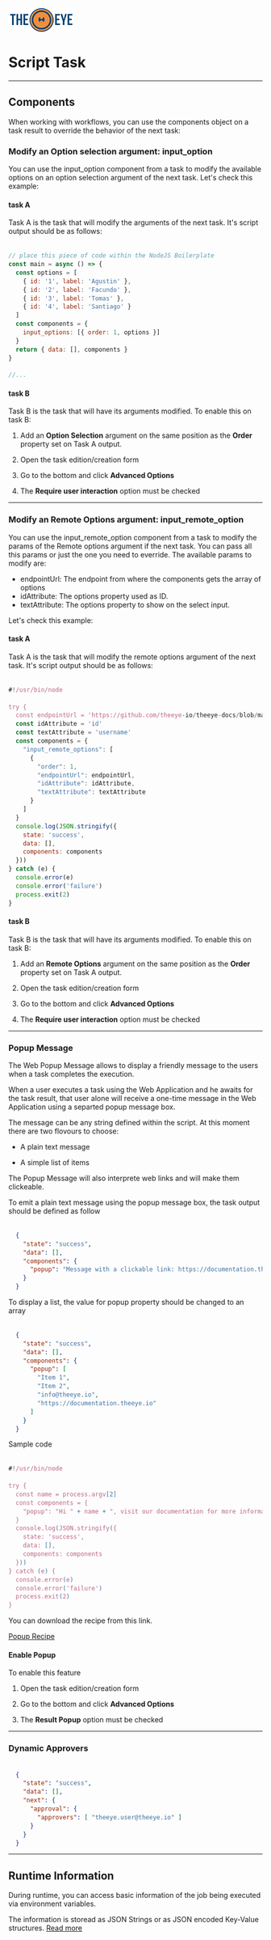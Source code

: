 [![theeye.io](../../images/logo-theeye-theOeye-logo2.png)](https://theeye.io/en/index.html)

# Script Task

---

## Components

When working with workflows, you can use the components object on a task result to override the behavior of the next task:

### Modify an Option selection argument: input_option

You can use the input_option component from a task to modify the available options on an option selection argument of the next task.
Let's check this example:

#### task A
Task A is the task that will modify the arguments of the next task. It's script output should be as follows:

```javascript

// place this piece of code within the NodeJS Boilerplate
const main = async () => {
  const options = [
    { id: '1', label: 'Agustin' },
    { id: '2', label: 'Facundo' },
    { id: '3', label: 'Tomas' },
    { id: '4', label: 'Santiago' }
  ]
  const components = {
    input_options: [{ order: 1, options }]
  }
  return { data: [], components }
}

//...
```

#### task B
Task B is the task that will have its arguments modified.
To enable this on task B:

1. Add an **Option Selection** argument on the same position as the **Order** property set on Task A output.

2. Open the task edition/creation form

3. Go to the bottom and click **Advanced Options**

4. The **Require user interaction** option must be checked   

---

### Modify an Remote Options argument: input_remote_option

You can use the input_remote_option component from a task to modify the params of the Remote options argument if the next task.
You can pass all this params or just the one you need to everride. The available params to modify are:

* endpointUrl: The endpoint from where the components gets the array of options
* idAttribute: The options property used as ID.
* textAttribute: The options property to show on the select input.

Let's check this example:

#### task A

Task A is the task that will modify the remote options argument of the next task. It's script output should be as follows:

```javascript

#!/usr/bin/node

try {
  const endpointUrl = 'https://github.com/theeye-io/theeye-docs/blob/master/docs/assets/remote_example.json'
  const idAttribute = 'id'
  const textAttribute = 'username'
  const components = {
    "input_remote_options": [
      {
        "order": 1,
        "endpointUrl": endpointUrl,
        "idAttribute": idAttribute,
        "textAttribute": textAttribute
      }
    ]
  }
  console.log(JSON.stringify({
    state: 'success',
    data: [],
    components: components
  }))
} catch (e) {
  console.error(e)
  console.error('failure')
  process.exit(2)
}

```

#### task B

Task B is the task that will have its arguments modified.
To enable this on task B:

1. Add an **Remote Options** argument on the same position as the **Order** property set on Task A output.

2. Open the task edition/creation form

3. Go to the bottom and click **Advanced Options**

4. The **Require user interaction** option must be checked    

---

### Popup Message

The Web Popup Message allows to display a friendly message to the users when a task completes the execution.

When a user executes a task using the Web Application and he awaits for the task result, that user alone will receive a one-time message in the Web Application using a separted popup message box.

The message can be any string defined within the script. At this moment there are two flovours to choose:

* A plain text message

* A simple list of items

The Popup Message will also interprete web links and will make them clickeable.


To emit a plain text message using the popup message box, the task output should be defined as follow

```json

  {
    "state": "success",
    "data": [],
    "components": {
      "popup": "Message with a clickable link: https://documentation.theeye.io"
    }
  }

```

To display a list, the value for popup property should be changed to an array

```json

  {
    "state": "success",
    "data": [],
    "components": {
      "popup": [
        "Item 1",
        "Item 2",
        "info@theeye.io",
        "https://documentation.theeye.io"
      ]
    }
  }

```

Sample code

```javascript

#!/usr/bin/node

try {
  const name = process.argv[2]
  const components = {
    "popup": "Hi " + name + ", visit our documentation for more information! https://documentation.theeye.io"
  }
  console.log(JSON.stringify({
    state: 'success',
    data: [],
    components: components
  }))
} catch (e) {
  console.error(e)
  console.error('failure')
  process.exit(2)
}

```

You can download the recipe from this link.

[Popup Recipe](https://github.com/theeye-io/recipes/blob/master/task/script/Show_Popup_Message.json)


#### Enable Popup

To enable this feature

1. Open the task edition/creation form

2. Go to the bottom and click **Advanced Options**

3. The **Result Popup** option must be checked

---

### Dynamic Approvers


```json

  {
    "state": "success",
    "data": [],
    "next": {
      "approval": {
        "approvers": [ "theeye.user@theeye.io" ]
      }
    }
  }

```

---


## Runtime Information

During runtime, you can access basic information of the job being executed via environment variables.

The information is storead as JSON Strings or as JSON encoded Key-Value structures. [Read more](https://documentation.theeye.io/theeye-supervisor/#/en/runtime-info)
